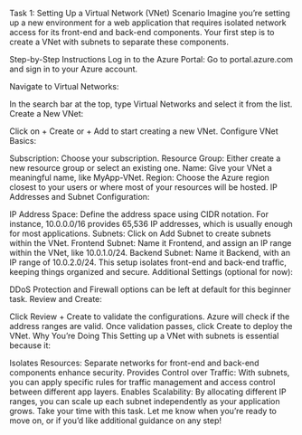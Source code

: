 Task 1: Setting Up a Virtual Network (VNet)
Scenario
Imagine you’re setting up a new environment for a web application that requires isolated network access for its front-end and back-end components. Your first step is to create a VNet with subnets to separate these components.

Step-by-Step Instructions
Log in to the Azure Portal: Go to portal.azure.com and sign in to your Azure account.

Navigate to Virtual Networks:

In the search bar at the top, type Virtual Networks and select it from the list.
Create a New VNet:

Click on + Create or + Add to start creating a new VNet.
Configure VNet Basics:

Subscription: Choose your subscription.
Resource Group: Either create a new resource group or select an existing one.
Name: Give your VNet a meaningful name, like MyApp-VNet.
Region: Choose the Azure region closest to your users or where most of your resources will be hosted.
IP Addresses and Subnet Configuration:

IP Address Space: Define the address space using CIDR notation. For instance, 10.0.0.0/16 provides 65,536 IP addresses, which is usually enough for most applications.
Subnets: Click on Add Subnet to create subnets within the VNet.
Frontend Subnet: Name it Frontend, and assign an IP range within the VNet, like 10.0.1.0/24.
Backend Subnet: Name it Backend, with an IP range of 10.0.2.0/24.
This setup isolates front-end and back-end traffic, keeping things organized and secure.
Additional Settings (optional for now):

DDoS Protection and Firewall options can be left at default for this beginner task.
Review and Create:

Click Review + Create to validate the configurations. Azure will check if the address ranges are valid.
Once validation passes, click Create to deploy the VNet.
Why You’re Doing This
Setting up a VNet with subnets is essential because it:

Isolates Resources: Separate networks for front-end and back-end components enhance security.
Provides Control over Traffic: With subnets, you can apply specific rules for traffic management and access control between different app layers.
Enables Scalability: By allocating different IP ranges, you can scale up each subnet independently as your application grows.
Take your time with this task. Let me know when you’re ready to move on, or if you’d like additional guidance on any step!
